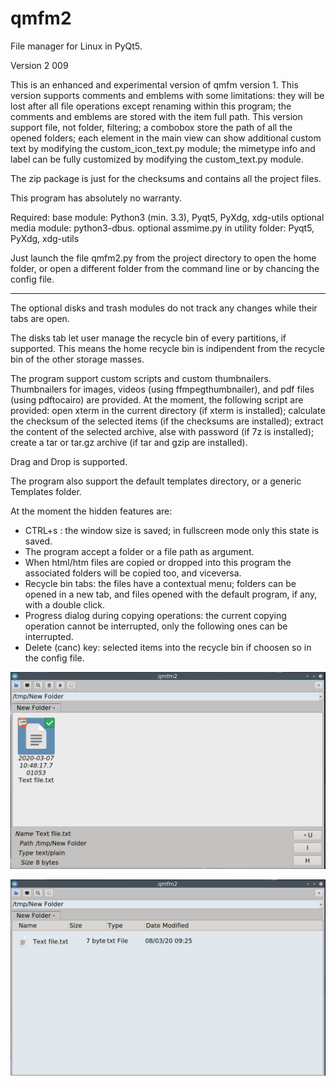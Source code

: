 # qmfm2
File manager for Linux in PyQt5.

Version 2 009

This is an enhanced and experimental version of qmfm version 1.
This version supports comments and emblems with some limitations: 
they will be lost after all file operations except renaming within 
this program; the comments and emblems are stored with the item full path.
This version support file, not folder, filtering; a combobox store the path of all 
the opened folders; each element in the main view can show additional custom text 
by modifying the custom_icon_text.py module; the mimetype info and label can be 
fully customized by modifying the custom_text.py module.

The zip package is just for the checksums and contains all the project files.

This program has absolutely no warranty.

Required: 
base module: Python3 (min. 3.3), Pyqt5, PyXdg, xdg-utils
optional media module: python3-dbus.
optional assmime.py in utility folder: Pyqt5, PyXdg, xdg-utils

Just launch the file qmfm2.py from the project directory to open the home folder,
or open a different folder from the command line or by chancing the config file.

------------

The optional disks and trash modules do not track any changes while their tabs are open.

The disks tab let user manage the recycle bin of every partitions, if supported.
This means the home recycle bin is indipendent from the recycle bin of the other
storage masses.

The program support custom scripts and custom thumbnailers.
Thumbnailers for images, videos (using ffmpegthumbnailer), and pdf files 
(using pdftocairo) are provided.
At the moment, the following script are provided: open xterm in the current directory (if
xterm is installed); calculate the checksum of the selected items (if the checksums
are installed); extract the content of the selected archive, alse with password 
(if 7z is installed); create a tar or tar.gz archive (if tar and gzip are installed).

Drag and Drop is supported.

The program also support the default templates directory, or a generic Templates
folder.

At the moment the hidden features are:
- CTRL+s : the window size is saved; in fullscreen mode only this state is saved.
- The program accept a folder or a file path as argument.
- When html/htm files are copied or dropped into this program the associated 
folders will be copied too, and viceversa.
- Recycle bin tabs: the files have a contextual menu; folders can be opened in a
new tab, and files opened with the default program, if any, with a double click.
- Progress dialog during copying operations: the current copying operation cannot be
interrupted, only the following ones can be interrupted.
- Delete (canc) key: selected items into the recycle bin if choosen so in the config file.

![My image](https://github.com/frank038/qmfm2/blob/master/screenshot.png)

![My image](https://github.com/frank038/qmfm2/blob/master/screenshot2.png)
